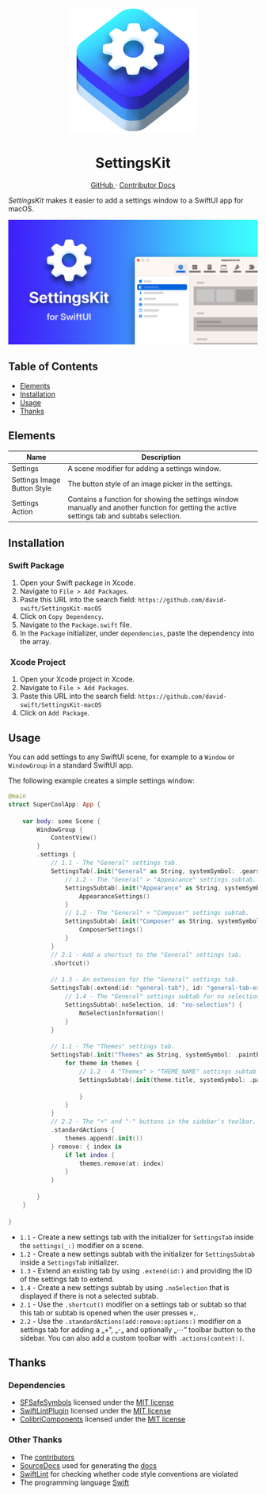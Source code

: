<p align="center">
  <img width="256" alt="SettingsKit Icon" src="Icons/SettingsKitIcon.png">
  <h1 align="center">SettingsKit</h1>
</p>

<p align="center">
  <a href="https://github.com/david-swift/SettingsKit-macOS">
  GitHub
  </a>
  ·
  <a href="Documentation/Reference/SettingsKit/README.md">
  Contributor Docs
  </a>
</p>

_SettingsKit_ makes it easier to add a settings window to a SwiftUI app for macOS.

![GitHub Banner][image-1]

## Table of Contents

- [Elements][1]
- [Installation][2]
- [Usage][3]
- [Thanks][4]

## Elements

| Name                        | Description                                                                                                                                  |
| --------------------------- | -------------------------------------------------------------------------------------------------------------------------------------------- |
| Settings                    | A scene modifier for adding a settings window.                                                                                               |
| Settings Image Button Style | The button style of an image picker in the settings.                                                                                         |
| Settings Action             | Contains a function for showing the settings window manually and another function for getting the active settings tab and subtabs selection. |

## Installation

### Swift Package
1. Open your Swift package in Xcode.
2. Navigate to `File > Add Packages`.
3. Paste this URL into the search field: `https://github.com/david-swift/SettingsKit-macOS`
4. Click on `Copy Dependency`.
5. Navigate to the `Package.swift` file.
6. In the `Package` initializer, under `dependencies`, paste the dependency into the array.

###  Xcode Project
1. Open your Xcode project in Xcode.
2. Navigate to `File > Add Packages`.
3. Paste this URL into the search field: `https://github.com/david-swift/SettingsKit-macOS`
4. Click on `Add Package`.

## Usage

You can add settings to any SwiftUI scene, for example to a `Window` or `WindowGroup` in a standard SwiftUI app. 

The following example creates a simple settings window:
```swift
@main
struct SuperCoolApp: App {

    var body: some Scene {
        WindowGroup {
            ContentView()
        }
        .settings {
            // 1.1 - The "General" settings tab.
            SettingsTab(.init("General" as String, systemSymbol: .gearshape), id: "general-tab") {
                // 1.2 - The "General" > "Appearance" settings subtab.
                SettingsSubtab(.init("Appearance" as String, systemSymbol: .circleLefthalfFilled), id: "appearance") {
                    AppearanceSettings()
                }
                // 1.2 - The "General" > "Composer" settings subtab.
                SettingsSubtab(.init("Composer" as String, systemSymbol: .person), id: "composer") {
                    ComposerSettings()
                }
            }
            // 2.1 - Add a shortcut to the "General" settings tab.
            .shortcut()

            // 1.3 - An extension for the "General" settings tab.
            SettingsTab(.extend(id: "general-tab"), id: "general-tab-extension") {
                // 1.4 - The "General" settings subtab for no selection.
                SettingsSubtab(.noSelection, id: "no-selection") {
                    NoSelectionInformation()
                }
            }

            // 1.1 - The "Themes" settings tab.
            SettingsTab(.init("Themes" as String, systemSymbol: .paintbrush)) {
                for theme in themes {
                    // 1.2 - A "Themes" > "THEME_NAME" settings subtab for each theme.
                    SettingsSubtab(.init(theme.title, systemSymbol: .paintbrush), id: theme.id) {

                    }
                }
            }
            // 2.2 - The "+" and "-" buttons in the sidebar's toolbar.
            .standardActions {
                themes.append(.init())
            } remove: { index in
                if let index {
                    themes.remove(at: index)
                }
            }

        }
    }

}
```

- `1.1` - Create a new settings tab with the initializer for `SettingsTab` inside the `settings(_:)` modifier on a scene.
- `1.2` - Create a new settings subtab with the initializer for `SettingsSubtab` inside a `SettingsTab` initializer.
- `1.3` - Extend an existing tab by using `.extend(id:)` and providing the ID of the settings tab to extend.
- `1.4` - Create a new settings subtab by using `.noSelection` that is displayed if there is not a selected subtab.
- `2.1` - Use the `.shortcut()` modifier on a settings tab or subtab so that this tab or subtab is opened when the user presses `⌘,`. 
- `2.2` - Use the `.standardActions(add:remove:options:)` modifier on a settings tab for adding a „+“, „-„ and optionally „⋯“ toolbar button to the sidebar. You can also add a custom toolbar with `.actions(content:)`. 

## Thanks

### Dependencies
- [SFSafeSymbols][5] licensed under the [MIT license][6]
- [SwiftLintPlugin][7] licensed under the [MIT license][8]
- [ColibriComponents][9] licensed under the [MIT license][10]

### Other Thanks
- The [contributors][11]
- [SourceDocs][12] used for generating the [docs][13]
- [SwiftLint][14] for checking whether code style conventions are violated
- The programming language [Swift][15]

[1]:	#Elements
[2]:	#Installation
[3]:	#Usage
[4]:	#Thanks
[5]:	https://github.com/SFSafeSymbols/SFSafeSymbols
[6]:	https://github.com/SFSafeSymbols/SFSafeSymbols/blob/stable/LICENSE
[7]:	https://github.com/lukepistrol/SwiftLintPlugin
[8]:	https://github.com/lukepistrol/SwiftLintPlugin/blob/main/LICENSE
[9]:	https://github.com/david-swift/ColibriComponents-macOS
[10]:	https://github.com/david-swift/ColibriComponents-macOS/blob/main/LICENSE.md
[11]:	Contributors.md
[12]:	https://github.com/SourceDocs/SourceDocs
[13]:	Documentation/Reference/SettingsKit-macOS/README.md
[14]:	https://github.com/realm/SwiftLint
[15]:	https://github.com/apple/swift

[image-1]:	Icons/GitHubBanner.png
